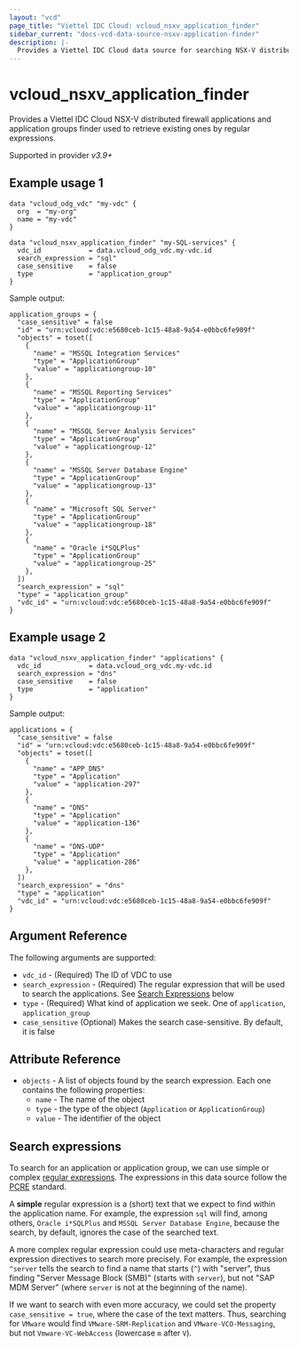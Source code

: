 ```yaml
---
layout: "vcd"
page_title: "Viettel IDC Cloud: vcloud_nsxv_application_finder"
sidebar_current: "docs-vcd-data-source-nsxv-application-finder"
description: |-
  Provides a Viettel IDC Cloud data source for searching NSX-V distributed firewall applications and application groups
---
```


# vcloud\_nsxv\_application_finder

Provides a Viettel IDC Cloud NSX-V distributed firewall applications and application groups finder
used to retrieve existing ones by regular expressions.

Supported in provider *v3.9+*

## Example usage 1

```hcl
data "vcloud_odg_vdc" "my-vdc" {
  org  = "my-org"
  name = "my-vdc"
}

data "vcloud_nsxv_application_finder" "my-SQL-services" {
  vdc_id            = data.vcloud_odg_vdc.my-vdc.id
  search_expression = "sql"
  case_sensitive    = false
  type              = "application_group"
}
```

Sample output:

```
application_groups = {
  "case_sensitive" = false
  "id" = "urn:vcloud:vdc:e5680ceb-1c15-48a8-9a54-e0bbc6fe909f"
  "objects" = toset([
    {
      "name" = "MSSQL Integration Services"
      "type" = "ApplicationGroup"
      "value" = "applicationgroup-10"
    },
    {
      "name" = "MSSQL Reporting Services"
      "type" = "ApplicationGroup"
      "value" = "applicationgroup-11"
    },
    {
      "name" = "MSSQL Server Analysis Services"
      "type" = "ApplicationGroup"
      "value" = "applicationgroup-12"
    },
    {
      "name" = "MSSQL Server Database Engine"
      "type" = "ApplicationGroup"
      "value" = "applicationgroup-13"
    },
    {
      "name" = "Microsoft SQL Server"
      "type" = "ApplicationGroup"
      "value" = "applicationgroup-18"
    },
    {
      "name" = "Oracle i*SQLPlus"
      "type" = "ApplicationGroup"
      "value" = "applicationgroup-25"
    },
  ])
  "search_expression" = "sql"
  "type" = "application_group"
  "vdc_id" = "urn:vcloud:vdc:e5680ceb-1c15-48a8-9a54-e0bbc6fe909f"
}
```

## Example usage 2

```hcl
data "vcloud_nsxv_application_finder" "applications" {
  vdc_id            = data.vcloud_org_vdc.my-vdc.id
  search_expression = "dns"
  case_sensitive    = false
  type              = "application"
}
```

Sample output:

```
applications = {
  "case_sensitive" = false
  "id" = "urn:vcloud:vdc:e5680ceb-1c15-48a8-9a54-e0bbc6fe909f"
  "objects" = toset([
    {
      "name" = "APP_DNS"
      "type" = "Application"
      "value" = "application-297"
    },
    {
      "name" = "DNS"
      "type" = "Application"
      "value" = "application-136"
    },
    {
      "name" = "DNS-UDP"
      "type" = "Application"
      "value" = "application-286"
    },
  ])
  "search_expression" = "dns"
  "type" = "application"
  "vdc_id" = "urn:vcloud:vdc:e5680ceb-1c15-48a8-9a54-e0bbc6fe909f"
}
```

## Argument Reference

The following arguments are supported:

* `vdc_id` - (Required) The ID of VDC to use
* `search_expression` - (Required) The regular expression that will be used to search the applications. See [Search Expressions](#search-expressions) below
* `type` - (Required) What kind of application we seek. One of `application`, `application_group`
* `case_sensitive` (Optional) Makes the search case-sensitive. By default, it is false

## Attribute Reference

* `objects` - A list of objects found by the search expression. Each one contains the following properties:
  * `name` - The name of the object
  * `type` - the type of the object (`Application` or `ApplicationGroup`)
  * `value` - The identifier of the object


## Search expressions

To search for an application or application group, we can use simple or complex [regular expressions](https://en.wikipedia.org/wiki/Regular_expression).
The expressions in this data source follow the [PCRE](https://en.wikipedia.org/wiki/Perl_Compatible_Regular_Expressions) standard.

A **simple** regular expression is a (short) text that we expect to find within the application name. For example, the
expression `sql` will find, among others, `Oracle i*SQLPlus` and `MSSQL Server Database Engine`, because the search, by default,
ignores the case of the searched text.

A more complex regular expression could use meta-characters and regular expression directives to search more precisely.
For example, the expression `^server` tells the search to find a name that starts (`^`) with "server", thus finding
"Server Message Block (SMB)" (starts with `server`), but not  "SAP MDM Server" (where `server` is not at the beginning
of the name).

If we want to search with even more accuracy, we could set the property `case_sensitive = true`, where the case of the
text matters. Thus, searching for `VMware` would find `VMware-SRM-Replication` and `VMware-VCO-Messaging`, but not
`Vmware-VC-WebAccess` (lowercase `m` after `V`).